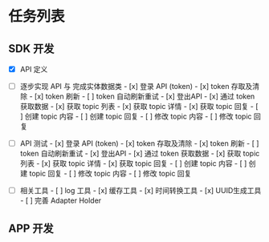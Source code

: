 # 任务列表


## SDK 开发

- [x] API 定义
- [ ] 逐步实现 API 与 完成实体数据类
      - [x] 登录 API (token)
      - [x] token 存取及清除
      - [x] token 刷新
      - [ ] token 自动刷新重试
      - [x] 登出API
      - [x] 通过 token 获取数据
      - [x] 获取 topic 列表
      - [x] 获取 topic 详情
      - [x] 获取 topic 回复
      - [ ] 创建 topic 内容
      - [ ] 创建 topic 回复
      - [ ] 修改 topic 内容
      - [ ] 修改 topic 回复
- [ ] API 测试
      - [x] 登录 API (token)
      - [x] token 存取及清除
      - [x] token 刷新
      - [ ] token 自动刷新重试
      - [x] 登出API
      - [x] 通过 token 获取数据
      - [x] 获取 topic 列表
      - [x] 获取 topic 详情
      - [x] 获取 topic 回复
      - [ ] 创建 topic 内容
      - [ ] 创建 topic 回复
      - [ ] 修改 topic 内容
      - [ ] 修改 topic 回复
- [ ] 相关工具
      - [ ] log 工具
      - [x] 缓存工具
      - [x] 时间转换工具
      - [x] UUID生成工具
      - [ ] 完善 Adapter Holder




## APP 开发

